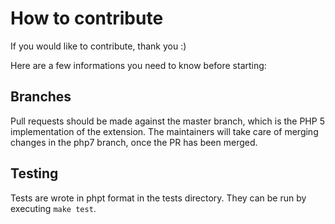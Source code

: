 # How to contribute

If you would like to contribute, thank you :)

Here are a few informations you need to know before starting:

## Branches

Pull requests should be made against the master branch, which is the PHP 5 implementation of the extension. The maintainers will take care of merging changes in the php7 branch, once the PR has been merged.

## Testing

Tests are wrote in phpt format in the tests directory. They can be run by executing `make test`.
